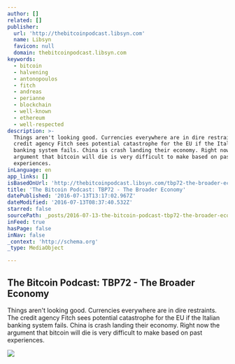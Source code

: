 ```yaml
---
author: []
related: []
publisher:
  url: 'http://thebitcoinpodcast.libsyn.com'
  name: Libsyn
  favicon: null
  domain: thebitcoinpodcast.libsyn.com
keywords:
  - bitcoin
  - halvening
  - antonopoulos
  - fitch
  - andreas
  - perianne
  - blockchain
  - well-known
  - ethereum
  - well-respected
description: >-
  Things aren't looking good. Currencies everywhere are in dire restraints. The
  credit agency Fitch sees potential catastrophe for the EU if the Italian
  banking system fails. China is crash landing their economy. Right now the
  argument that bitcoin will die is very difficult to make based on past
  experiences.
inLanguage: en
app_links: []
isBasedOnUrl: 'http://thebitcoinpodcast.libsyn.com/tbp72-the-broader-economy'
title: 'The Bitcoin Podcast: TBP72 - The Broader Economy'
datePublished: '2016-07-13T13:17:02.967Z'
dateModified: '2016-07-13T08:37:40.532Z'
starred: false
sourcePath: _posts/2016-07-13-the-bitcoin-podcast-tbp72-the-broader-economy.md
inFeed: true
hasPage: false
inNav: false
_context: 'http://schema.org'
_type: MediaObject

---
```

<article style=""><h1>The Bitcoin Podcast: TBP72 - The Broader Economy</h1><p>Things aren't looking good. Currencies everywhere are in dire restraints. The credit agency Fitch sees potential catastrophe for the EU if the Italian banking system fails. China is crash landing their economy. Right now the argument that bitcoin will die is very difficult to make based on past experiences.</p><img src="http://assets.libsyn.com/content/9551051?height=250&amp;width=250&amp;overlay=true" /></article>
